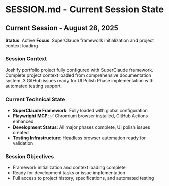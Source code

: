 # SESSION.md - Current Session State

## Current Session - August 28, 2025
**Status**: Active
**Focus**: SuperClaude framework initialization and project context loading

### Session Context
Joshify portfolio project fully configured with SuperClaude framework. Complete project context loaded from comprehensive documentation system. 3 GitHub issues ready for UI Polish Phase implementation with automated testing support.

### Current Technical State
- **SuperClaude Framework**: Fully loaded with global configuration
- **Playwright MCP**: ✅ Chromium browser installed, GitHub Actions enhanced
- **Development Status**: All major phases complete, UI polish issues created
- **Testing Infrastructure**: Headless browser automation ready for validation

### Session Objectives
- Framework initialization and context loading complete
- Ready for development tasks or issue implementation
- Full access to project history, specifications, and automated testing